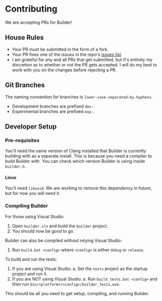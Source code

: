 # Contributing

We are accepting PRs for Builder!

## House Rules

* Your PR must be submitted in the form of a fork.
* Your PR fixes one of the issues in the repo's [issues list](https://github.com/dangmoody/Builder/issues).
* I am grateful for any and all PRs that get submitted, but it's entirely my discretion as to whether or not the PR gets accepted.  I will do my best to work with you on the changes before rejecting a PR.

## Git Branches

The naming convention for branches is `lower-case-separated-by-hyphens`.

* Development branches are prefixed `dev-`.
* Experimental branches are prefixed `exp-`.

## Developer Setup

### Pre-requisites

You'll need the same version of Clang installed that Builder is currently building with as a separate install.  This is because you need a compiler to build Builder with.  You can check which version Builder is using inside `builder.h`.

#### Linux

You'll need `libuuid`.  We are working to remove this dependency in future, but for now you will need it.

### Compiling Builder

For those using Visual Studio:
1. Open `builder.sln` and build the `builder` project.
2. You should now be good to go.

Builder can also be compiled without relying Visual Studio:
1. Run `build.bat <config>` where `<config>` is either `debug` or `release`.

To build and run the tests:
1. If you are using Visual Studio:
	a. Set the `tests` project as the startup project and run it.
2. If you are NOT using Visual Studio:
	a. Run `build_tests.bat <config>` and then run `bin/<platform>/<config>/builder_tests.exe`.

This should be all you need to get setup, compiling, and running Builder.